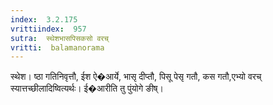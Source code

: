 ```yaml
---
index:  3.2.175
vrittiindex:  957
sutra:  स्थेशभासपिसकसो वरच्
vritti:  balamanorama 
---
```


स्थेश। ष्ठा गतिनिवृत्तौ, ईश ऐ�आर्ये, भासृ दीप्तौ, पिसू पेसृ गतौ, कस गतौ,एभ्यो वरच् स्यात्तच्छीलादिष्वित्यर्थः। ई�आरीति तु पुंयोगे ङीष्। 

